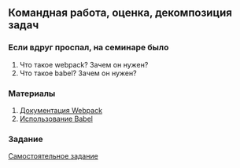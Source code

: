 ## Командная работа, оценка, декомпозиция задач

### Если вдруг проспал, на семинаре было
1. Что такое webpack? Зачем он нужен? 
2. Что такое babel? Зачем он нужен?

### Материалы
1. [Документация Webpack](https://webpack.js.org/concepts/)
2. [Использование Babel](https://webpack.js.org/loaders/babel-loader/)

### Задание
[Самостоятельное задание](https://docs.google.com/document/d/1EnrGDX4_5FleYaTN9voR0znC5S1osdxOZkjw-Cd2-UU/edit?usp=sharing)
